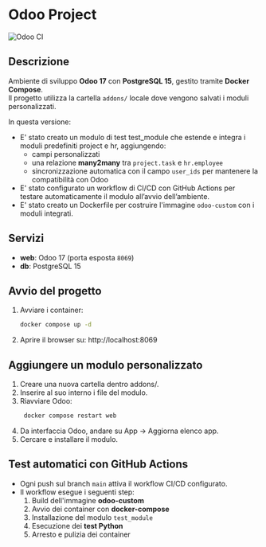 # Odoo Project

![Odoo CI](https://github.com/diegocapo04/odoo-project/actions/workflows/odoo-pipeline.yaml/badge.svg?branch=main)

## Descrizione
Ambiente di sviluppo **Odoo 17** con **PostgreSQL 15**, gestito tramite **Docker Compose**.  
Il progetto utilizza la cartella `addons/` locale dove vengono salvati i moduli personalizzati.  

In questa versione:
- E' stato creato un modulo di test test_module che estende e integra i moduli predefiniti project e hr, aggiungendo:
   - campi personalizzati 
   - una relazione **many2many** tra `project.task` e `hr.employee`
   - sincronizzazione automatica con il campo `user_ids` per mantenere la compatibilità con Odoo
- E' stato configurato un workflow di CI/CD con GitHub Actions per testare automaticamente il modulo all’avvio dell’ambiente.
- E' stato creato un Dockerfile per costruire l'immagine `odoo-custom` con i moduli integrati.


## Servizi
- **web**: Odoo 17 (porta esposta `8069`)
- **db**: PostgreSQL 15

## Avvio del progetto
1. Avviare i container:
   ```bash
   docker compose up -d
2. Aprire il browser su: http://localhost:8069

## Aggiungere un modulo personalizzato
1. Creare una nuova cartella dentro addons/.
2. Inserire al suo interno i file del modulo.
3. Riavviare Odoo:
   ```bash
    docker compose restart web
4. Da interfaccia Odoo, andare su App → Aggiorna elenco app.
5. Cercare e installare il modulo.

## Test automatici con GitHub Actions
- Ogni push sul branch `main` attiva il workflow CI/CD configurato.
- Il workflow esegue i seguenti step:
   1. Build dell'immagine **odoo-custom**
   2. Avvio dei container con **docker-compose** 
   3. Installazione del modulo `test_module`
   4. Esecuzione dei **test Python**
   5. Arresto e pulizia dei container